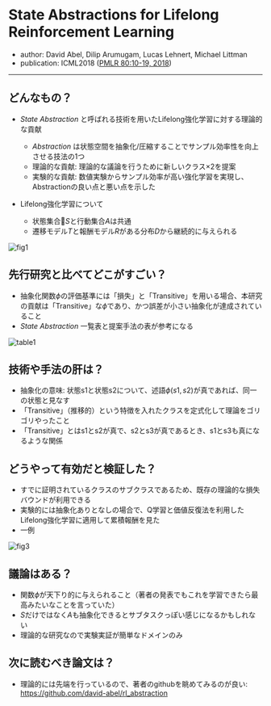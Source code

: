 # State Abstractions for Lifelong Reinforcement Learning

- author: David Abel, Dilip Arumugam, Lucas Lehnert, Michael Littman
- publication: ICML2018 ([PMLR 80:10-19, 2018](http://proceedings.mlr.press/v80/abel18a.html))


----


## どんなもの？

- *State Abstraction* と呼ばれる技術を用いたLifelong強化学習に対する理論的な貢献
  - *Abstraction* は状態空間を抽象化/圧縮することでサンプル効率性を向上させる技法の1つ
  - 理論的な貢献: 理論的な議論を行うために新しいクラス×2を提案
  - 実験的な貢献: 数値実験からサンプル効率が高い強化学習を実現し、Abstractionの良い点と悪い点を示した

- Lifelong強化学習について
  - 状態集合$S$と行動集合$A$は共通
  - 遷移モデル$T$と報酬モデル$R$がある分布$D$から継続的に与えられる

![fig1](https://i.imgur.com/458KPBw.png)


## 先行研究と比べてどこがすごい？

- 抽象化関数$\phi$の評価基準には「損失」と「Transitive」を用いる場合、本研究の貢献は「Transitive」な$\phi$であり、かつ誤差が小さい抽象化が達成されていること
- *State Abstraction* 一覧表と提案手法の表が参考になる

![table1](https://i.imgur.com/yZ6v9Pi.png)


## 技術や手法の肝は？

- 抽象化の意味: 状態s1と状態s2について、述語$\phi(s1,s2)$が真であれば、同一の状態と見なす
- 「Transitive」（推移的）という特徴を入れたクラスを定式化して理論をゴリゴリやったこと
- 「Transitive」とはs1とs2が真で、s2とs3が真であるとき、s1とs3も真になるような関係

## どうやって有効だと検証した？

- すでに証明されているクラスのサブクラスであるため、既存の理論的な損失バウンドが利用できる
- 実験的には抽象化ありとなしの場合で、Q学習と価値反復法を利用したLifelong強化学習に適用して累積報酬を見た
- 一例

![fig3](https://i.imgur.com/8J4Zdj8.png)

## 議論はある？

- 関数$\phi$が天下り的に与えられること（著者の発表でもこれを学習できたら最高みたいなことを言っていた）
- $S$だけではなく$A$も抽象化できるとサブタスクっぽい感じになるかもしれない
- 理論的な研究なので実験実証が簡単なドメインのみ

## 次に読むべき論文は？

- 理論的には先端を行っているので、著者のgithubを眺めてみるのが良い: https://github.com/david-abel/rl_abstraction
